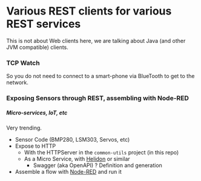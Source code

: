 # Various REST clients for various REST services
This is not about Web clients here, we are talking about Java (and other JVM compatible) clients.

### TCP Watch
So you do not need to connect to a smart-phone via BlueTooth to get to the network.

### Exposing Sensors through REST, assembling with Node-RED
##### Micro-services, IoT, etc
Very trending.
 
- Sensor Code (BMP280, LSM303, Servos, etc)
- Expose to HTTP
    - With the HTTPServer in the `common-utils` project (in this repo)
    - As a Micro Service, with [Helidon](https://helidon.io) or similar <!--[fnProject](http://fnproject.io)-->
        - Swagger (aka OpenAPI) ? Definition and generation
- Assemble a flow with [Node-RED](https://nodered.org/) and run it

